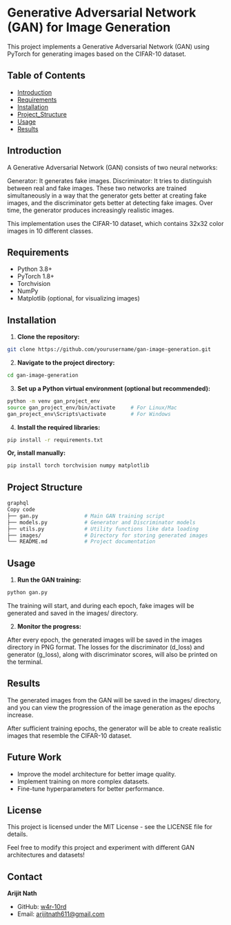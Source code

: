 # Generative Adversarial Network (GAN) for Image Generation
This project implements a Generative Adversarial Network (GAN) using PyTorch for generating images based on the CIFAR-10 dataset.

## Table of Contents
- [Introduction](#introduction)
- [Requirements](#requirements)
- [Installation](#installation)
- [Project_Structure](#project-structure)
- [Usage](#usage)
- [Results](#results)


## Introduction
A Generative Adversarial Network (GAN) consists of two neural networks:

Generator: It generates fake images.
Discriminator: It tries to distinguish between real and fake images.
These two networks are trained simultaneously in a way that the generator gets better at creating fake images, and the discriminator gets better at detecting fake images. Over time, the generator produces increasingly realistic images.

This implementation uses the CIFAR-10 dataset, which contains 32x32 color images in 10 different classes.

## Requirements
- Python 3.8+
- PyTorch 1.8+
- Torchvision
- NumPy
- Matplotlib (optional, for visualizing images)


## Installation

1. **Clone the repository:**
```sh
git clone https://github.com/yourusername/gan-image-generation.git
```
2. **Navigate to the project directory:**
```sh
cd gan-image-generation
```
3. **Set up a Python virtual environment (optional but recommended):**
```sh
python -m venv gan_project_env
source gan_project_env/bin/activate     # For Linux/Mac
gan_project_env\Scripts\activate        # For Windows
```
4. **Install the required libraries:**
```sh
pip install -r requirements.txt
```
**Or, install manually:**
```sh
pip install torch torchvision numpy matplotlib
```

## Project Structure
```sh
graphql
Copy code
├── gan.py               # Main GAN training script
├── models.py            # Generator and Discriminator models
├── utils.py             # Utility functions like data loading
├── images/              # Directory for storing generated images
└── README.md            # Project documentation
```
## Usage
1. **Run the GAN training:**
```sh
python gan.py
```
The training will start, and during each epoch, fake images will be generated and saved in the images/ directory.

2. **Monitor the progress:**

After every epoch, the generated images will be saved in the images directory in PNG format. The losses for the discriminator (d_loss) and generator (g_loss), along with discriminator scores, will also be printed on the terminal.

## Results
The generated images from the GAN will be saved in the images/ directory, and you can view the progression of the image generation as the epochs increase.

After sufficient training epochs, the generator will be able to create realistic images that resemble the CIFAR-10 dataset.

## Future Work
- Improve the model architecture for better image quality.
- Implement training on more complex datasets.
- Fine-tune hyperparameters for better performance.
## License
This project is licensed under the MIT License - see the LICENSE file for details.

Feel free to modify this project and experiment with different GAN architectures and datasets!
## Contact
**Arijit Nath**
- GitHub: [w4r-10rd](https://github.com/w4r-10rd)
- Email: [arijitnath611@gmail.com](mailto:arijitnath611@gmail.com)
